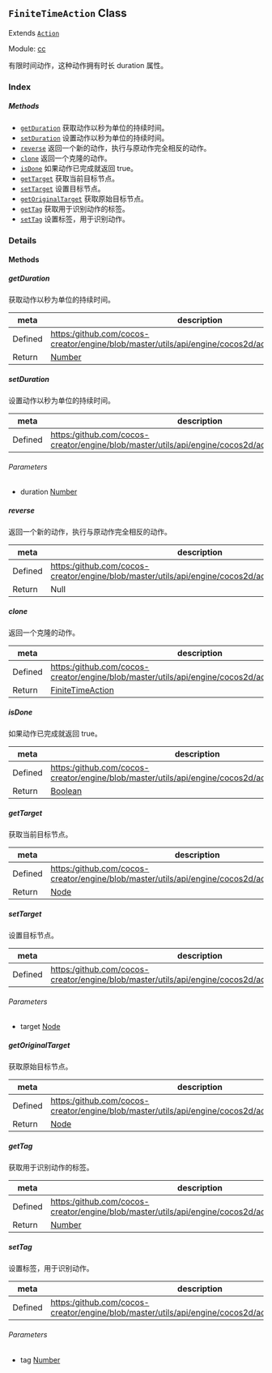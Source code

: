 ## `FiniteTimeAction` Class

Extends [`Action`](Action.md)


Module: [cc](../modules/cc.md)




有限时间动作，这种动作拥有时长 duration 属性。

### Index



##### Methods

  - [`getDuration`](#getduration) 获取动作以秒为单位的持续时间。
  - [`setDuration`](#setduration) 设置动作以秒为单位的持续时间。
  - [`reverse`](#reverse) 返回一个新的动作，执行与原动作完全相反的动作。
  - [`clone`](#clone) 返回一个克隆的动作。
  - [`isDone`](#isdone) 如果动作已完成就返回 true。
  - [`getTarget`](#gettarget) 获取当前目标节点。
  - [`setTarget`](#settarget) 设置目标节点。
  - [`getOriginalTarget`](#getoriginaltarget) 获取原始目标节点。
  - [`getTag`](#gettag) 获取用于识别动作的标签。
  - [`setTag`](#settag) 设置标签，用于识别动作。



### Details




<!-- Method Block -->
#### Methods


##### getDuration

获取动作以秒为单位的持续时间。

| meta | description |
|------|-------------|
| Defined | [https:/github.com/cocos-creator/engine/blob/master/utils/api/engine/cocos2d/actions/CCAction.js:200](https:/github.com/cocos-creator/engine/blob/master/utils/api/engine/cocos2d/actions/CCAction.js#L200) |
| Return 		 | <a href="https://developer.mozilla.org/en/JavaScript/Reference/Global_Objects/Number" class="crosslink external" target="_blank">Number</a> 



##### setDuration

设置动作以秒为单位的持续时间。

| meta | description |
|------|-------------|
| Defined | [https:/github.com/cocos-creator/engine/blob/master/utils/api/engine/cocos2d/actions/CCAction.js:210](https:/github.com/cocos-creator/engine/blob/master/utils/api/engine/cocos2d/actions/CCAction.js#L210) |

###### Parameters
- duration <a href="https://developer.mozilla.org/en/JavaScript/Reference/Global_Objects/Number" class="crosslink external" target="_blank">Number</a> 


##### reverse

返回一个新的动作，执行与原动作完全相反的动作。

| meta | description |
|------|-------------|
| Defined | [https:/github.com/cocos-creator/engine/blob/master/utils/api/engine/cocos2d/actions/CCAction.js:220](https:/github.com/cocos-creator/engine/blob/master/utils/api/engine/cocos2d/actions/CCAction.js#L220) |
| Return 		 | Null 



##### clone

返回一个克隆的动作。

| meta | description |
|------|-------------|
| Defined | [https:/github.com/cocos-creator/engine/blob/master/utils/api/engine/cocos2d/actions/CCAction.js:236](https:/github.com/cocos-creator/engine/blob/master/utils/api/engine/cocos2d/actions/CCAction.js#L236) |
| Return 		 | <a href="../classes/FiniteTimeAction.html" class="crosslink">FiniteTimeAction</a> 



##### isDone

如果动作已完成就返回 true。

| meta | description |
|------|-------------|
| Defined | [https:/github.com/cocos-creator/engine/blob/master/utils/api/engine/cocos2d/actions/CCAction.js:65](https:/github.com/cocos-creator/engine/blob/master/utils/api/engine/cocos2d/actions/CCAction.js#L65) |
| Return 		 | <a href="https://developer.mozilla.org/en/JavaScript/Reference/Global_Objects/Boolean" class="crosslink external" target="_blank">Boolean</a> 



##### getTarget

获取当前目标节点。

| meta | description |
|------|-------------|
| Defined | [https:/github.com/cocos-creator/engine/blob/master/utils/api/engine/cocos2d/actions/CCAction.js:97](https:/github.com/cocos-creator/engine/blob/master/utils/api/engine/cocos2d/actions/CCAction.js#L97) |
| Return 		 | <a href="../classes/Node.html" class="crosslink">Node</a> 



##### setTarget

设置目标节点。

| meta | description |
|------|-------------|
| Defined | [https:/github.com/cocos-creator/engine/blob/master/utils/api/engine/cocos2d/actions/CCAction.js:107](https:/github.com/cocos-creator/engine/blob/master/utils/api/engine/cocos2d/actions/CCAction.js#L107) |

###### Parameters
- target <a href="../classes/Node.html" class="crosslink">Node</a> 


##### getOriginalTarget

获取原始目标节点。

| meta | description |
|------|-------------|
| Defined | [https:/github.com/cocos-creator/engine/blob/master/utils/api/engine/cocos2d/actions/CCAction.js:117](https:/github.com/cocos-creator/engine/blob/master/utils/api/engine/cocos2d/actions/CCAction.js#L117) |
| Return 		 | <a href="../classes/Node.html" class="crosslink">Node</a> 



##### getTag

获取用于识别动作的标签。

| meta | description |
|------|-------------|
| Defined | [https:/github.com/cocos-creator/engine/blob/master/utils/api/engine/cocos2d/actions/CCAction.js:134](https:/github.com/cocos-creator/engine/blob/master/utils/api/engine/cocos2d/actions/CCAction.js#L134) |
| Return 		 | <a href="https://developer.mozilla.org/en/JavaScript/Reference/Global_Objects/Number" class="crosslink external" target="_blank">Number</a> 



##### setTag

设置标签，用于识别动作。

| meta | description |
|------|-------------|
| Defined | [https:/github.com/cocos-creator/engine/blob/master/utils/api/engine/cocos2d/actions/CCAction.js:144](https:/github.com/cocos-creator/engine/blob/master/utils/api/engine/cocos2d/actions/CCAction.js#L144) |

###### Parameters
- tag <a href="https://developer.mozilla.org/en/JavaScript/Reference/Global_Objects/Number" class="crosslink external" target="_blank">Number</a> 



